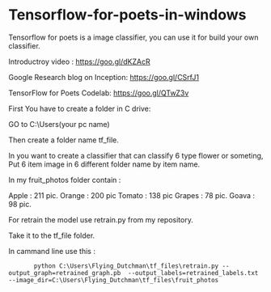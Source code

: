 # Tensorflow-for-poets-in-windows
Tensorflow for poets is a image classifier, you can use it for build your own classifier.  

Introductroy video : https://goo.gl/dKZAcR 

Google Research blog on Inception: https://goo.gl/CSrfJ1

TensorFlow for Poets Codelab: https://goo.gl/QTwZ3v


First You have to create a folder in C drive: 

GO to C:\Users\(your pc name)

Then create a folder name tf_file.

In you want to create a classifier that can classify 6 type flower or someting, Put 6 item image in 6 different folder name by item name.

In my fruit_photos folder contain :

Apple : 211 pic.
Orange : 200 pic
Tomato : 138 pic
Grapes : 78 pic.
Goava  : 98 pic.



For retrain the model use retrain.py from my repository.

Take it to the tf_file folder.

In cammand line use this : 
           
           python C:\Users\Flying_Dutchman\tf_files\retrain.py --output_graph=retrained_graph.pb  --output_labels=retrained_labels.txt --image_dir=C:\Users\Flying_Dutchman\tf_files\fruit_photos
        

